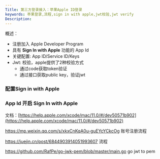 ```yaml
---
Title: 第三方登录接入：苹果Apple ID登录
keywords: 苹果登录,流程,sign in with apple,jwt校验,jwt verify
Description: 
---
```


概述：

- 注册加入 Apple Developer Program
- 具有 **Sign In with Apple** 功能的 App Id
- 关键配置: App ID/Service ID/Keys
- Jwt: 校验，apple提供了2种校验方式
  - 通过code获取token验证
  - 通过接口获取public key，验证jwt

###  配置Sign in with Apple









### App Id 开启 Sign In with Apple

文档：[https://help.apple.com/xcode/mac/11.0/#/dev50571b902](https://help.apple.com/xcode/mac/11.0/#/dev50571b902) 

https://mp.weixin.qq.com/s/xkxCnKqA0u-guEYcYCkcOg 账号注册流程

https://juejin.cn/post/6844903914051993607 流程

https://github.com/RafPe/go-jwk-pem/blob/master/main.go  go jwt to pem



